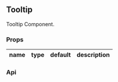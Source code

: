 ## Tooltip

Tooltip Component.

### Props
|name|type|default|description|
|---|---|---|---|

### Api